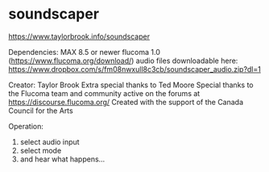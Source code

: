 # soundscaper

https://www.taylorbrook.info/soundscaper

Dependencies:
MAX 8.5 or newer
flucoma 1.0 (https://www.flucoma.org/download/)
audio files downloadable here: https://www.dropbox.com/s/fm08nwxull8c3cb/soundscaper_audio.zip?dl=1

Creator: Taylor Brook
Extra special thanks to Ted Moore
Special thanks to the Flucoma team and community active on the forums at https://discourse.flucoma.org/
Created with the support of the Canada Council for the Arts

Operation:
1. select audio input
2. select mode
3. and hear what happens...
